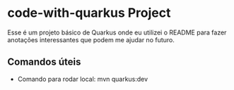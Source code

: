# code-with-quarkus Project

Esse é um projeto básico de Quarkus onde eu utilizei o README para fazer anotações interessantes que podem me ajudar no futuro.

## Comandos úteis

- Comando para rodar local:
mvn quarkus:dev
